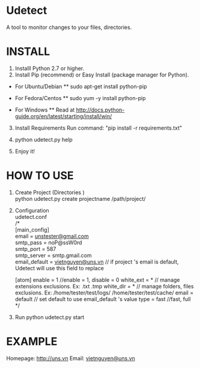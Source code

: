 Udetect
=======
A tool to monitor changes to your files, directories.

INSTALL
=======  
1. Installl Python 2.7 or higher.
2. Install Pip (recommend) or Easy Install (package manager for Python).
* For Ubuntu/Debian
** sudo apt-get install python-pip

* For Fedora/Centos
** sudo yum -y install python-pip

* For Windows
** Read at http://docs.python-guide.org/en/latest/starting/install/win/

3. Install Requirements
Run command: "pip install -r requirements.txt"

4. python udetect.py help
5. Enjoy it!  

HOW TO USE
==========
1. Create Project (Directories )  
python udetect.py create projectname /path/project/  

2. Configuration  
udetect.conf  
/*  
	[main_config]  
	email = unstester@gmail.com  
	smtp_pass = noP@ssW0rd  
	smtp_port = 587  
	smtp_server = smtp.gmail.com  
	email_default = vietnguyen@uns.vn // if project 's email is default, Udetect will use this field to replace  

	[atom]
	enable = 1 //enable = 1, disable = 0
	white_ext = * // manage extensions exclusions. Ex: .txt .tmp
	white_dir = * // manage folders, files exclusions. Ex: /home/tester/test/logs/ /home/tester/test/cache/
	email = default // set default to use email_default 's value
	type = fast //fast, full
*/



3. Run
python udetect.py start

EXAMPLE
=======


Homepage: http://uns.vn 
Email: vietnguyen@uns.vn
